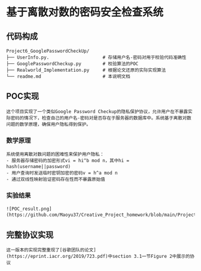 # 基于离散对数的密码安全检查系统
## 代码构成
```
Project6_GooglePasswordCheckUp/
├── UserInfo.py.                    # 存储用户名-密码对用于校验代码准确性
├── GooglePasswordCheckup.py        # 校验算法的POC
├── Realworld_Implementation.py     # 根据论文还原的实际实现算法
└── readme.md                       # 本说明文档
```
## POC实现
    这个项目实现了一个类似Google Password Checkup的隐私保护协议，允许用户在不暴露实际密码的情况下，检查自己的用户名-密码对是否存在于服务器的数据库中。系统基于离散对数问题的数学原理，确保用户隐私得到保护。
### 数学原理
    系统使用离散对数问题的困难性来保护用户隐私：
    - 服务器存储密码的加密形式vi = hi^b mod n，其中hi = hash(username||password)
    - 用户查询时发送临时密钥加密的密码v = h^a mod n
    - 通过双线性映射验证密码存在性而不暴露原始值
### 实验结果
    ![POC_result.png](https://github.com/Maoyu37/Creative_Project_homework/blob/main/Project6_GooglePasswordCheckUp/POC_result.png)

## 完整协议实现
    这一版本的实现完整重现了[谷歌团队的论文](https://eprint.iacr.org/2019/723.pdf)中section 3.1一节Figure 2中展示的协议